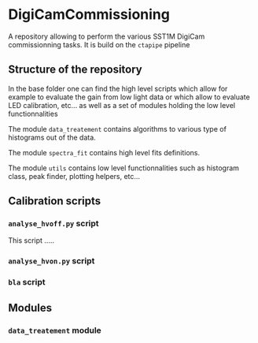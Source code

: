 # DigiCamCommissioning
A repository allowing to perform the various SST1M 
DigiCam commissionning tasks.
It is build on the `ctapipe` pipeline

## Structure of the repository

In the base folder one can find the high level 
scripts which allow for example to evaluate the
 gain from low light data or which allow to 
 evaluate LED calibration, etc... as well as a set
  of modules holding the low level functionnalities 

The module `data_treatement` contains algorithms 
to various type of histograms out of the data.

The module `spectra_fit` contains high level fits 
definitions.

The module `utils` contains low level functionnalities
such as histogram class, peak finder, plotting helpers,
etc...

## Calibration scripts

### `analyse_hvoff.py` script
This script .....


### `analyse_hvon.py` script

### `bla` script

## Modules

### `data_treatement` module

